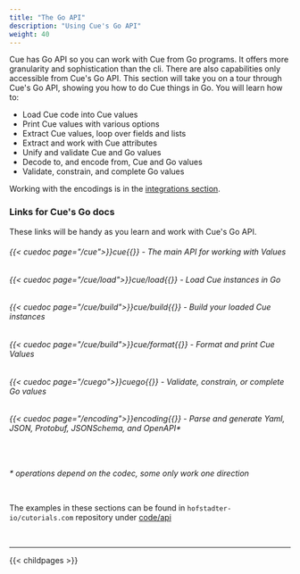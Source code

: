 ```yaml
---
title: "The Go API"
description: "Using Cue's Go API"
weight: 40
---
```


Cue has Go API so you can  work with Cue from Go programs.
It offers more granularity and sophistication than the cli.
There are also capabilities only accessible from Cue's Go API.
This section will take you on a tour through
Cue's Go API, showing you how to do Cue things in Go.
You will learn how to:

- Load Cue code into Cue values
- Print Cue values with various options
- Extract Cue values, loop over fields and lists
- Extract and work with Cue attributes
- Unify and validate Cue and Go values
- Decode to, and encode from, Cue and Go values
- Validate, constrain, and complete Go values

Working with the encodings is in the [integrations section](/integrations).


### Links for Cue's Go docs

These links will be handy as you learn and work with Cue's Go API.

###### {{< cuedoc page="/cue">}}cue{{</cuedoc>}} - The main API for working with Values
###### {{< cuedoc page="/cue/load">}}cue/load{{</cuedoc>}} - Load Cue instances in Go
###### {{< cuedoc page="/cue/build">}}cue/build{{</cuedoc>}} - Build your loaded Cue instances
###### {{< cuedoc page="/cue/build">}}cue/format{{</cuedoc>}} - Format and print Cue Values
###### {{< cuedoc page="/cuego">}}cuego{{</cuedoc>}} - Validate, constrain, or complete Go values
###### {{< cuedoc page="/encoding">}}encoding{{</cuedoc>}} - Parse and generate Yaml, JSON, Protobuf, JSONSchema, and OpenAPI*

<br>

_\* operations depend on the codec, some only work one direction_


<br>

The examples in these sections can be found in `hofstadter-io/cutorials.com` repository
under [code/api](https://github.com/hofstadter-io/cuetorials/tree/main/code/api)


<br>

---

{{< childpages >}}
